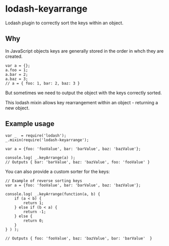 lodash-keyarrange
=================
Lodash plugin to correctly sort the keys within an object.


Why
---

In JavaScript objects keys are generally stored in the order in whch they are created.

	var a = {};
	a.foo = 1;
	a.bar = 2;
	a.baz = 3;
	// a = { foo: 1, bar: 2, baz: 3 }

But sometimes we need to output the object with the keys correctly sorted.

This lodash mixin allows key rearrangement within an object - returning a new object.


Example usage
-------------

	var _  = require('lodash');
	_.mixin(require('lodash-keyarrange');

	var a = {foo: 'fooValue', bar: 'barValue', baz: 'bazValue'};

	console.log( _.keyArrange(a) );
	// Outputs { bar: 'barValue', baz: 'bazValue', foo: 'fooValue' }


You can also provide a custom sorter for the keys:

	// Example of reverse sorting keys
	var a = {foo: 'fooValue', bar: 'barValue', baz: 'bazValue'};

	console.log( _.keyArrange(function(a, b) {
		if (a < b) {
			return 1;
		} else if (b < a) {
			return -1;
		} else {
			return 0;
		}
	} ) );

	// Outputs { foo: 'fooValue', baz: 'bazValue', bar: 'barValue'  }
